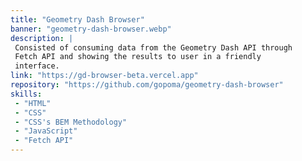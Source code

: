 ```yaml
---
title: "Geometry Dash Browser"
banner: "geometry-dash-browser.webp"
description: |
 Consisted of consuming data from the Geometry Dash API through
 Fetch API and showing the results to user in a friendly
 interface.
link: "https://gd-browser-beta.vercel.app"
repository: "https://github.com/gopoma/geometry-dash-browser"
skills:
 - "HTML"
 - "CSS"
 - "CSS's BEM Methodology"
 - "JavaScript"
 - "Fetch API"
---
```

